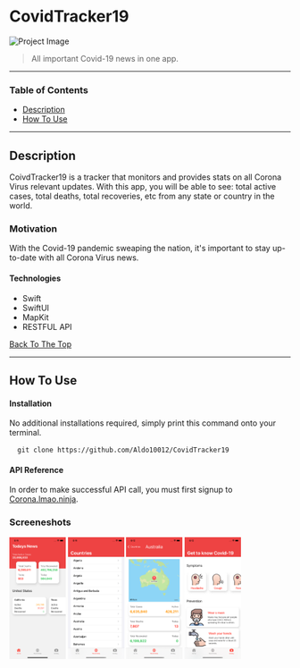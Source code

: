 # CovidTracker19
![Project Image](project-image-url)

> All important Covid-19 news in one app.

---

### Table of Contents

- [Description](#description)
- [How To Use](#how-to-use)

---

## Description

CoivdTracker19 is a tracker that monitors and provides stats on all Corona Virus relevant updates. With this app, you will be able to see: total active cases, total deaths, total recoveries, etc from any state or country in the world.

### Motivation

With the Covid-19 pandemic sweaping the nation, it's important to stay up-to-date with all Corona Virus news. 

#### Technologies

- Swift
- SwiftUI
- MapKit
- RESTFUL API

[Back To The Top](#CovidTracker19)

---

## How To Use

#### Installation

No additional installations required, simply print this command onto your terminal.
```
  git clone https://github.com/Aldo10012/CovidTracker19
```

#### API Reference

In order to make successful API call, you must first signup to [Corona.lmao.ninja](https://corona.lmao.ninja/docs/#/).

### Screeneshots

<img src="images-recordings/home.png" width=20%> <img src="images-recordings/world-wide.png" width=20%> <img src="images-recordings/map.png" width=20%> <img src="images-recordings/safety.png" width=20%>






